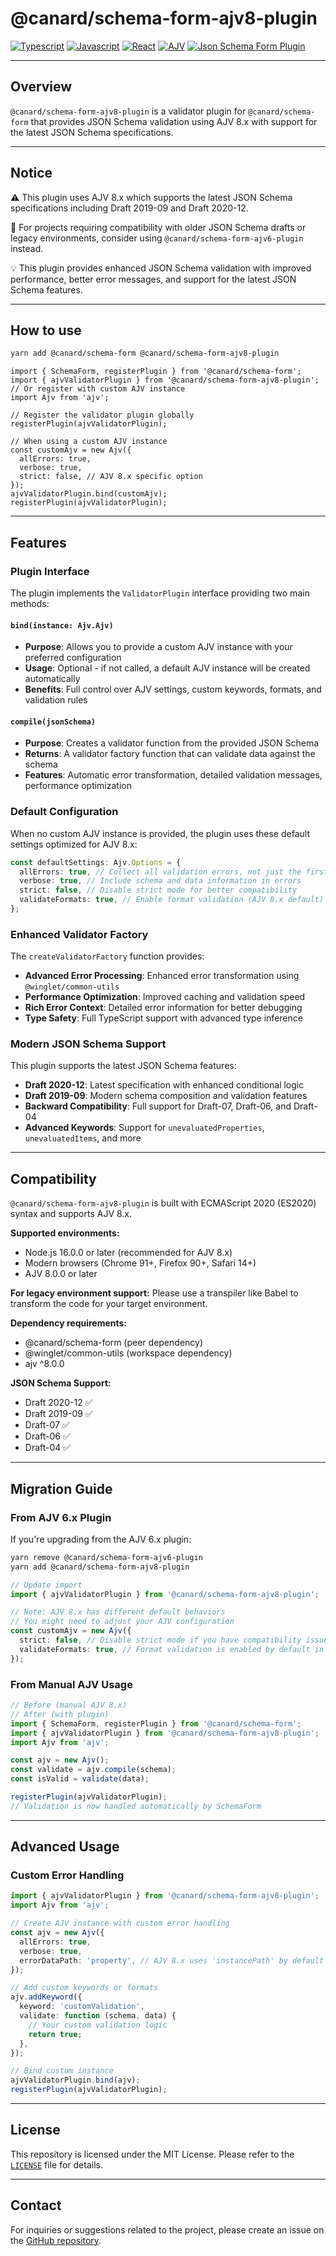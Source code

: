 # @canard/schema-form-ajv8-plugin

[![Typescript](https://img.shields.io/badge/typescript-✔-blue.svg)]()
[![Javascript](https://img.shields.io/badge/javascript-✔-yellow.svg)]()
[![React](https://img.shields.io/badge/react-✔-61DAFB.svg)]()
[![AJV](https://img.shields.io/badge/AJV-8.x-orange.svg)]()
[![Json Schema Form Plugin](https://img.shields.io/badge/JsonSchemaForm-validator-green.svg)]()

---

## Overview

`@canard/schema-form-ajv8-plugin` is a validator plugin for `@canard/schema-form` that provides JSON Schema validation using AJV 8.x with support for the latest JSON Schema specifications.

---

## Notice

⚠️ This plugin uses AJV 8.x which supports the latest JSON Schema specifications including Draft 2019-09 and Draft 2020-12.

📌 For projects requiring compatibility with older JSON Schema drafts or legacy environments, consider using `@canard/schema-form-ajv6-plugin` instead.

💡 This plugin provides enhanced JSON Schema validation with improved performance, better error messages, and support for the latest JSON Schema features.

---

## How to use

```bash
yarn add @canard/schema-form @canard/schema-form-ajv8-plugin
```

```tsx
import { SchemaForm, registerPlugin } from '@canard/schema-form';
import { ajvValidatorPlugin } from '@canard/schema-form-ajv8-plugin';
// Or register with custom AJV instance
import Ajv from 'ajv';

// Register the validator plugin globally
registerPlugin(ajvValidatorPlugin);

// When using a custom AJV instance
const customAjv = new Ajv({
  allErrors: true,
  verbose: true,
  strict: false, // AJV 8.x specific option
});
ajvValidatorPlugin.bind(customAjv);
registerPlugin(ajvValidatorPlugin);
```

---

## Features

### **Plugin Interface**

The plugin implements the `ValidatorPlugin` interface providing two main methods:

#### **`bind(instance: Ajv.Ajv)`**

- **Purpose**: Allows you to provide a custom AJV instance with your preferred configuration
- **Usage**: Optional - if not called, a default AJV instance will be created automatically
- **Benefits**: Full control over AJV settings, custom keywords, formats, and validation rules

#### **`compile(jsonSchema)`**

- **Purpose**: Creates a validator function from the provided JSON Schema
- **Returns**: A validator factory function that can validate data against the schema
- **Features**: Automatic error transformation, detailed validation messages, performance optimization

### **Default Configuration**

When no custom AJV instance is provided, the plugin uses these default settings optimized for AJV 8.x:

```typescript
const defaultSettings: Ajv.Options = {
  allErrors: true, // Collect all validation errors, not just the first one
  verbose: true, // Include schema and data information in errors
  strict: false, // Disable strict mode for better compatibility
  validateFormats: true, // Enable format validation (AJV 8.x default)
};
```

### **Enhanced Validator Factory**

The `createValidatorFactory` function provides:

- **Advanced Error Processing**: Enhanced error transformation using `@winglet/common-utils`
- **Performance Optimization**: Improved caching and validation speed
- **Rich Error Context**: Detailed error information for better debugging
- **Type Safety**: Full TypeScript support with advanced type inference

### **Modern JSON Schema Support**

This plugin supports the latest JSON Schema features:

- **Draft 2020-12**: Latest specification with enhanced conditional logic
- **Draft 2019-09**: Modern schema composition and validation features
- **Backward Compatibility**: Full support for Draft-07, Draft-06, and Draft-04
- **Advanced Keywords**: Support for `unevaluatedProperties`, `unevaluatedItems`, and more

---

## Compatibility

`@canard/schema-form-ajv8-plugin` is built with ECMAScript 2020 (ES2020) syntax and supports AJV 8.x.

**Supported environments:**

- Node.js 16.0.0 or later (recommended for AJV 8.x)
- Modern browsers (Chrome 91+, Firefox 90+, Safari 14+)
- AJV 8.0.0 or later

**For legacy environment support:**
Please use a transpiler like Babel to transform the code for your target environment.

**Dependency requirements:**

- @canard/schema-form (peer dependency)
- @winglet/common-utils (workspace dependency)
- ajv ^8.0.0

**JSON Schema Support:**

- Draft 2020-12 ✅
- Draft 2019-09 ✅
- Draft-07 ✅
- Draft-06 ✅
- Draft-04 ✅

---

## Migration Guide

### From AJV 6.x Plugin

If you're upgrading from the AJV 6.x plugin:

```bash
yarn remove @canard/schema-form-ajv6-plugin
yarn add @canard/schema-form-ajv8-plugin
```

```typescript
// Update import
import { ajvValidatorPlugin } from '@canard/schema-form-ajv8-plugin';

// Note: AJV 8.x has different default behaviors
// You might need to adjust your AJV configuration
const customAjv = new Ajv({
  strict: false, // Disable strict mode if you have compatibility issues
  validateFormats: true, // Format validation is enabled by default in AJV 8.x
});
```

### From Manual AJV Usage

```typescript
// Before (manual AJV 8.x)
// After (with plugin)
import { SchemaForm, registerPlugin } from '@canard/schema-form';
import { ajvValidatorPlugin } from '@canard/schema-form-ajv8-plugin';
import Ajv from 'ajv';

const ajv = new Ajv();
const validate = ajv.compile(schema);
const isValid = validate(data);

registerPlugin(ajvValidatorPlugin);
// Validation is now handled automatically by SchemaForm
```

---

## Advanced Usage

### Custom Error Handling

```typescript
import { ajvValidatorPlugin } from '@canard/schema-form-ajv8-plugin';
import Ajv from 'ajv';

// Create AJV instance with custom error handling
const ajv = new Ajv({
  allErrors: true,
  verbose: true,
  errorDataPath: 'property', // AJV 8.x uses 'instancePath' by default
});

// Add custom keywords or formats
ajv.addKeyword({
  keyword: 'customValidation',
  validate: function (schema, data) {
    // Your custom validation logic
    return true;
  },
});

// Bind custom instance
ajvValidatorPlugin.bind(ajv);
registerPlugin(ajvValidatorPlugin);
```

---

## License

This repository is licensed under the MIT License. Please refer to the [`LICENSE`](../../../LICENSE) file for details.

---

## Contact

For inquiries or suggestions related to the project, please create an issue on the [GitHub repository](https://github.com/vincent-kk/albatrion).
